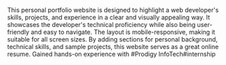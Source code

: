 This personal portfolio website is designed to highlight a web developer's skills, projects, and experience in a clear and visually appealing way. It showcases the developer's technical proficiency while also being user-friendly and easy to navigate. The layout is mobile-responsive, making it suitable for all screen sizes. By adding sections for personal background, technical skills, and sample projects, this website serves as a great online resume.
 Gained hands-on experience with #Prodigy InfoTech#internship
